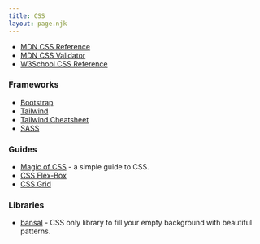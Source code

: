 ```yaml
---
title: CSS
layout: page.njk
---
```


- [MDN CSS Reference](https://developer.mozilla.org/en-US/docs/Web/CSS/Reference)
- [MDN CSS Validator](https://jigsaw.w3.org/css-validator/)
- [W3School CSS Reference](https://www.w3schools.com/css/default.asp)

### Frameworks

  - [Bootstrap](https://getbootstrap.com/)
  - [Tailwind](https://tailwindcss.com/docs/installation)
  - [Tailwind Cheatsheet](https://nerdcave.com/tailwind-cheat-sheet)
  - [SASS](https://sass-lang.com/documentation)

### Guides

  - [Magic of CSS](https://adamschwartz.co/magic-of-css/) - a simple guide to CSS.
  - [CSS Flex-Box](https://css-tricks.com/snippets/css/a-guide-to-flexbox/)
  - [CSS Grid](https://css-tricks.com/snippets/css/complete-guide-grid/)

 ### Libraries

  - [bansal](https://bansal.io/pattern-css#introduction) - CSS only library to fill your empty background with beautiful patterns.